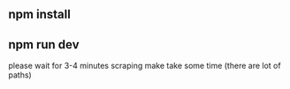 ## npm install 
## npm run dev 

please wait for 3-4 minutes scraping make take some time (there are lot of paths)



